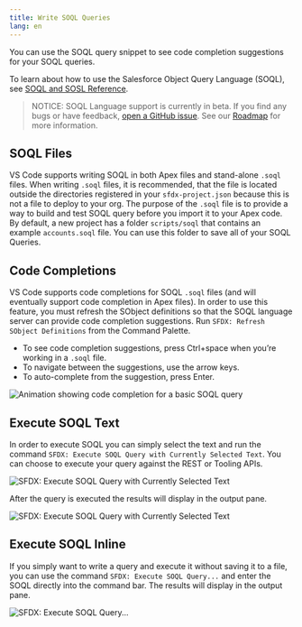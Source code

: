 ```yaml
---
title: Write SOQL Queries
lang: en
---
```


You can use the SOQL query snippet to see code completion suggestions for your SOQL queries.

To learn about how to use the Salesforce Object Query Language (SOQL), see [SOQL and SOSL Reference](https://developer.salesforce.com/docs/atlas.en-us.soql_sosl.meta/soql_sosl/sforce_api_calls_soql.htm).

> NOTICE: SOQL Language support is currently in beta. If you find any bugs or have feedback, [open a GitHub issue](./en/bugs-and-feedback). See our [Roadmap](https://github.com/forcedotcom/salesforcedx-vscode/wiki/Roadmap) for more information.

## SOQL Files

VS Code supports writing SOQL in both Apex files and stand-alone `.soql` files. When writing `.soql` files, it is recommended, that the file is located outside the directories registered in your `sfdx-project.json` because this is not a file to deploy to your org. The purpose of the `.soql` file is to provide a way to build and test SOQL query before you import it to your Apex code. By default, a new project has a folder `scripts/soql` that contains an example `accounts.soql` file. You can use this folder to save all of your SOQL Queries.

## Code Completions

VS Code supports code completions for SOQL `.soql` files (and will eventually support code completion in Apex files). In order to use this feature, you must refresh the SObject definitions so that the SOQL language server can provide code completion suggestions. Run `SFDX: Refresh SObject Definitions` from the Command Palette.

- To see code completion suggestions, press Ctrl+space when you’re working in a `.soql` file.
- To navigate between the suggestions, use the arrow keys.
- To auto-complete from the suggestion, press Enter.

![Animation showing code completion for a basic SOQL query](./images/soql-completion.gif)

## Execute SOQL Text

In order to execute SOQL you can simply select the text and run the command `SFDX: Execute SOQL Query with Currently Selected Text`. You can choose to execute your query against the REST or Tooling APIs.

![SFDX: Execute SOQL Query with Currently Selected Text](./images/soql_text.png)

After the query is executed the results will display in the output pane.

![SFDX: Execute SOQL Query with Currently Selected Text](./images/soql_results.png)

## Execute SOQL Inline

If you simply want to write a query and execute it without saving it to a file, you can use the command `SFDX: Execute SOQL Query...` and enter the SOQL directly into the command bar. The results will display in the output pane.

![SFDX: Execute SOQL Query...](./images/soql_command.png)
